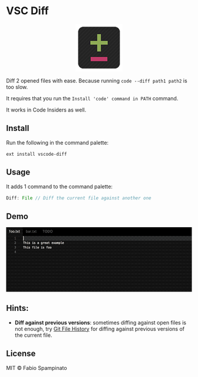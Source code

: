 # VSC Diff

<p align="center">
	<img src="https://raw.githubusercontent.com/fabiospampinato/vscode-diff/master/resources/logo-128x128.png" alt="Logo">
</p>

Diff 2 opened files with ease. Because running `code --diff path1 path2` is too slow.

It requires that you run the `Install 'code' command in PATH` command.

It works in Code Insiders as well.

## Install

Run the following in the command palette:

```shell
ext install vscode-diff
```

## Usage

It adds 1 command to the command palette:

```js
Diff: File // Diff the current file against another one
```

## Demo

![Demo](resources/demo.gif)

## Hints:

- **Diff against previous versions**: sometimes diffing against open files is not enough, try [Git File History](https://marketplace.visualstudio.com/items?itemName=fabiospampinato.vscode-git-history) for diffing against previous versions of the current file.

## License

MIT © Fabio Spampinato
